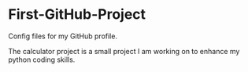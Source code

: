 # First-GitHub-Project
Config files for my GitHub profile.

The calculator project is a small project I am working on to enhance my python coding skills. 

